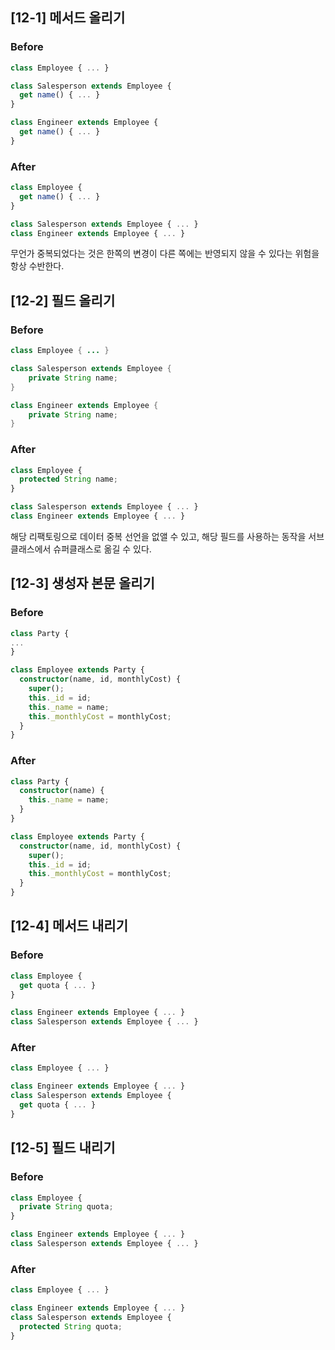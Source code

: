 ## [12-1] 메서드 올리기

### Before

```typescript
class Employee { ... }

class Salesperson extends Employee {
  get name() { ... }
}

class Engineer extends Employee {
  get name() { ... }
}
```

### After

```typescript
class Employee {
  get name() { ... }
}

class Salesperson extends Employee { ... }
class Engineer extends Employee { ... }
```

무언가 중복되었다는 것은 한쪽의 변경이 다른 쪽에는 반영되지 않을 수 있다는 위험을 항상 수반한다.


## [12-2] 필드 올리기

### Before

```java
class Employee { ... }

class Salesperson extends Employee {
    private String name;
}

class Engineer extends Employee {
    private String name;
}
```

### After

```typescript
class Employee {
  protected String name;
}

class Salesperson extends Employee { ... }
class Engineer extends Employee { ... }
```

해당 리팩토링으로 데이터 중복 선언을 없앨 수 있고, 해당 필드를 사용하는 동작을 서브클래스에서 슈퍼클래스로 옮길 수 있다.

## [12-3] 생성자 본문 올리기

### Before

```typescript
class Party {
...
}

class Employee extends Party {
  constructor(name, id, monthlyCost) {
    super();
    this._id = id;
    this._name = name;
    this._monthlyCost = monthlyCost;
  }
}
```

### After

```typescript
class Party {
  constructor(name) {
    this._name = name;
  }
}

class Employee extends Party {
  constructor(name, id, monthlyCost) {
    super();
    this._id = id;
    this._monthlyCost = monthlyCost;
  }
}
```

## [12-4] 메서드 내리기

### Before
```typescript
class Employee {
  get quota { ... }
}

class Engineer extends Employee { ... }
class Salesperson extends Employee { ... }
```

### After

```typescript
class Employee { ... }

class Engineer extends Employee { ... }
class Salesperson extends Employee { 
  get quota { ... }
}
```

## [12-5] 필드 내리기

### Before

```typescript
class Employee {
  private String quota;
}

class Engineer extends Employee { ... }
class Salesperson extends Employee { ... }
```

### After

```typescript
class Employee { ... }

class Engineer extends Employee { ... }
class Salesperson extends Employee { 
  protected String quota;
}
```

